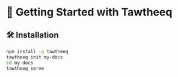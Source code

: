 # 🚀 Getting Started with Tawtheeq

## 🛠 Installation

```bash
npm install -g tawtheeq
tawtheeq init my-docs
cd my-docs
tawtheeq serve
```
